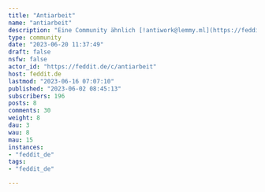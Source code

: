 ```yaml
---
title: "Antiarbeit" 
name: "antiarbeit"
description: "Eine Community ähnlich [!antiwork@lemmy.ml](https://feddit.de/c/antiwork@lemmy.ml) bzw. [r/antiwork](https://www.reddit.com/r/antiarbeit) von reddit.  Möchtest du wirklich dein ganzes Leben dafür hergeben, dass multinationale Konzerne sich an deiner physischen und psychischen Gesundheit bereichern und dir dafür vielleicht gerade mal den Mindestlohn zahlen? Wir lassen uns ausbeuten. Es wird Zeit dies zu erkennen und mehr Gerechtigkeit, bessere Arbeitsbedingungen, bessere Bezahlung und einen Paradigmenwechsel einzufordern! Leben ist wichtiger als Arbeit.**Regeln (WIP):**  1. Sei kein Arschloch  2. Kein Platz für menschenfeindliche Ideologien, u.a.:  - Rassismus - Faschismus - Antisemitismus - Misogynie - Homo- Queer- und Transfeindlichkeit, - Neo-Liberalismus, sog. Anarchokapitalismus und alles mit Crypto- aus aktuellem Anlass: Propaganda die den Angriffskrieg Russlands rechtfertigt- Gewaltverherrlichung 3. Kein Spam, o.ä.:  - low-effort shitposting - ausufernde Off-Topic postings  - Selbstvermarktung- NSFWDies soll eine Community sein, in der sowohl Diskussionen und Beiträge zu konkreten Arbeitsverhältnissen willkommen sind, wie z.B. Rechtsbrüche und Gängelung durch Bosse, Gegenseitige Hilfe bei dieser, Gewerkschaftsarbeit, ussw. Aber natürlich auch Memes und witzige Andekdoten, die einem den tristen Arbeitsalltag versüßen.Breiter gedacht können hier natürlich auch Alternativen zur gegenwärtigen Arbeitswelt diskutiert werden, praktische Maßnahmen, die einem den trüben Arbeitsalltag versüßen, ebenso wie “utopische” Konzepte, ohne sich dogmatisch an eine bestimmte Ideologie zu ketten, auch wenn das Ganze ganze viele Überschneidungen mit der Arbeiter*innenbewegung und anderen linken Strömungen hat."
type: community
date: "2023-06-20 11:37:49"
draft: false
nsfw: false
actor_id: "https://feddit.de/c/antiarbeit"
host: feddit.de
lastmod: "2023-06-16 07:07:10"
published: "2023-06-02 08:45:13"
subscribers: 196
posts: 8
comments: 30
weight: 8
dau: 3
wau: 8
mau: 15
instances:
- "feddit_de"
tags: 
- "feddit_de"

---
```

